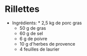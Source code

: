 # Rillettes         
* Ingrédients:
        * 2,5 kg de porc gras
	* 50 g de gras
	* 60 g de sel
	* 6 g de poivre
	* 10 g d'herbes de provence
	* 4 feuilles de laurier
